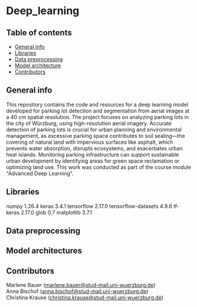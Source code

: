# Deep_learning

## Table of contents
* [General info](#general-info)
* [Libraries](#libraries)
* [Data preprocessing](#data-preprocessing)
* [Model architecture](#model-architecture)
* [Contributors](#contributors)

## General info
This repository contains the code and resources for a deep learning model developed for parking lot detection and segmentation from aerial images at a 40 cm spatial resolution. The project focuses on analyzing parking lots in the city of Würzburg, using high-resolution aerial imagery. Accurate detection of parking lots is crucial for urban planning and environmental management, as excessive parking space contributes to soil sealing—the covering of natural land with impervious surfaces like asphalt, which prevents water absorption, disrupts ecosystems, and exacerbates urban heat islands. Monitoring parking infrastructure can support sustainable urban development by identifying areas for green space reclamation or optimizing land use. This work was conducted as part of the course module "Advanced Deep Learning".

## Libraries
numpy 1.26.4
keras 3.4.1
tensorflow 2.17.0
tensorflow-datasets 4.9.6
tf-keras 2.17.0
glob 0.7
matplotlib 3.7.1

## Data preprocessing

## Model architectures

## Contributors
Marlene Bauer (marlene.bauer@stud-mail.uni-wuerzburg.de)  
Anna Bischof (anna.bischof@stud-mail.uni-wuerzburg.de)  
Christina Krause (christina.krause@stud-mail.uni-wuerzburg.de)  
